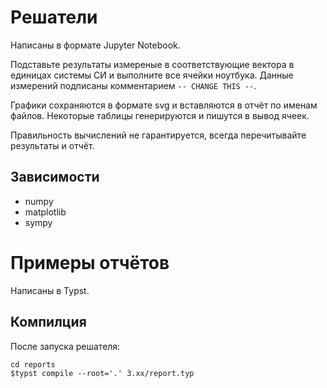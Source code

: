 # Решатели
Написаны в формате Jupyter Notebook.

Подставьте результаты измереные в соответствующие вектора в единицах системы СИ и выполните все ячейки ноутбука.
Данные измерений подписаны комментарием `-- CHANGE THIS --`. 

Графики сохраняются в формате svg и вставляются в отчёт по именам файлов. Некоторые таблицы генерируются и пишутся в вывод ячеек.

Правильность вычислений не гарантируется, всегда перечитывайте результаты и отчёт.
## Зависимости 
- numpy 
- matplotlib
- sympy

# Примеры отчётов
Написаны в Typst.
## Компилция
После запуска решателя:
```
cd reports
$typst compile --root='.' 3.xx/report.typ
```
